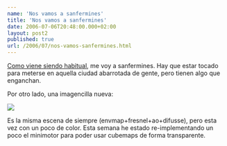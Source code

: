 ```yaml
---
name: 'Nos vamos a sanfermines'
title: 'Nos vamos a sanfermines'
date: 2006-07-06T20:48:00.000+02:00
layout: post2
published: true
url: /2006/07/nos-vamos-sanfermines.html
---
```


[Como viene siendo habitual](http://blep.blogspot.com/2005/07/las-frikadas-cuentan.html), me voy a sanfermines. Hay que estar tocado para meterse en aquella ciudad abarrotada de gente, pero tienen algo que enganchan.  
  
Por otro lado, una imagencilla nueva:  
  

![](http://static.flickr.com/57/178006979_cc6dd1e612.jpg)

  
  
Es la misma escena de siempre (envmap+fresnel+ao+difusse), pero esta vez con un poco de color. Esta semana he estado re-implementando un poco el minimotor para poder usar cubemaps de forma transparente.